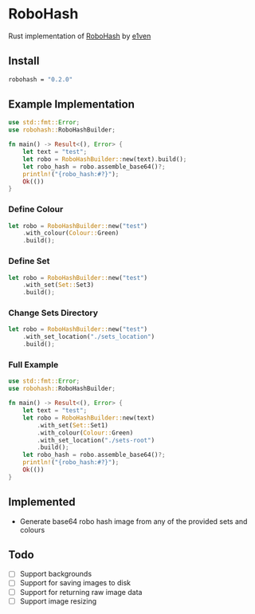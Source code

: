 # RoboHash
Rust implementation of [RoboHash](https://github.com/e1ven/Robohash/) by [e1ven](https://github.com/e1ven)

## Install
```bash
robohash = "0.2.0"
```

## Example Implementation

```rust
use std::fmt::Error;
use robohash::RoboHashBuilder;

fn main() -> Result<(), Error> {
    let text = "test";
    let robo = RoboHashBuilder::new(text).build();
    let robo_hash = robo.assemble_base64()?;
    println!("{robo_hash:#?}");
    Ok(())
}
```

### Define Colour
```rust
let robo = RoboHashBuilder::new("test")
    .with_colour(Colour::Green)
    .build();
```

### Define Set
```rust
let robo = RoboHashBuilder::new("test")
    .with_set(Set::Set3)
    .build();
```

### Change Sets Directory
```rust
let robo = RoboHashBuilder::new("test")
    .with_set_location("./sets_location")
    .build();
```

### Full Example

```rust
use std::fmt::Error;
use robohash::RoboHashBuilder;

fn main() -> Result<(), Error> {
    let text = "test";
    let robo = RoboHashBuilder::new(text)
        .with_set(Set::Set1)
        .with_colour(Colour::Green)
        .with_set_location("./sets-root")
        .build();
    let robo_hash = robo.assemble_base64()?;
    println!("{robo_hash:#?}");
    Ok(())
}
```

## Implemented
- Generate base64 robo hash image from any of the provided sets and colours

## Todo
- [ ] Support backgrounds
- [ ] Support for saving images to disk
- [ ] Support for returning raw image data
- [ ] Support image resizing

